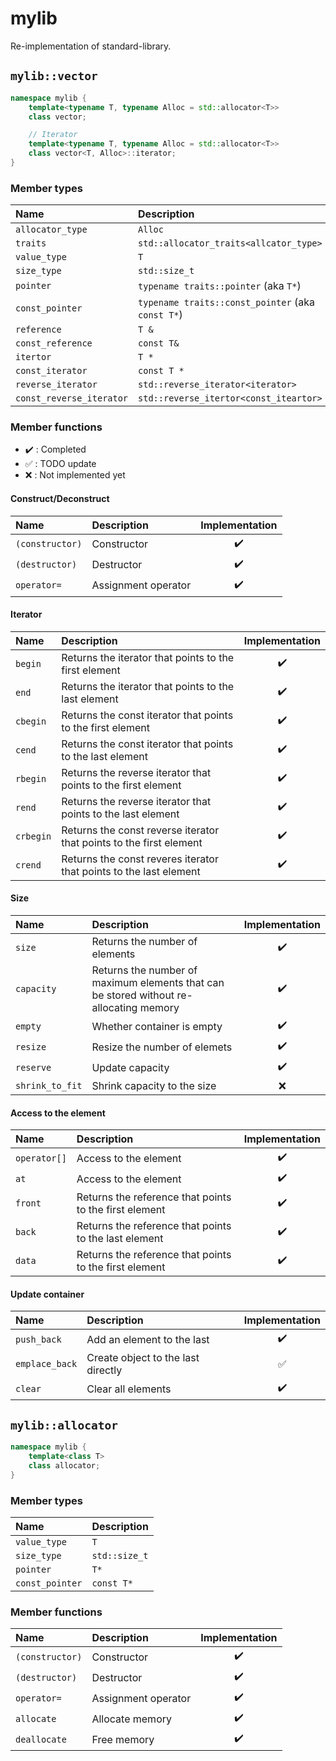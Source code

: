 # mylib

Re-implementation of standard-library.

## `mylib::vector`

```cpp
namespace mylib {
    template<typename T, typename Alloc = std::allocator<T>>
    class vector;

    // Iterator
    template<typename T, typename Alloc = std::allocator<T>>
    class vector<T, Alloc>::iterator;
}
```

### Member types

| Name                     | Description                                       |
|:-------------------------|:--------------------------------------------------|
| `allocator_type`         | `Alloc`                                           |
| `traits`                 | `std::allocator_traits<allcator_type>`            |
| `value_type`             | `T`                                               |
| `size_type`              | `std::size_t`                                     |
| `pointer`                | `typename traits::pointer` (aka `T*`)             |
| `const_pointer`          | `typename traits::const_pointer` (aka `const T*`) |
| `reference`              | `T &`                                             |
| `const_reference`        | `const T&`                                        |
| `itertor`                | `T *`                                             |
| `const_iterator`         | `const T *`                                       |
| `reverse_iterator`       | `std::reverse_iterator<iterator>`                 |
| `const_reverse_iterator` | `std::reverse_itertor<const_iteartor>`            |

### Member functions

- :heavy_check_mark: : Completed
- :white_check_mark: : TODO update
- :x: : Not implemented yet

#### Construct/Deconstruct
| Name            | Description         | Implementation     |
|:----------------|:--------------------|:------------------:|
| `(constructor)` | Constructor         | :heavy_check_mark: |
| `(destructor)`  | Destructor          | :heavy_check_mark: |
| `operator=`     | Assignment operator | :heavy_check_mark: |

#### Iterator

| Name      | Description                                                         | Implementation     |
|:----------|:--------------------------------------------------------------------|:------------------:|
| `begin`   | Returns the iterator that points to the first element               | :heavy_check_mark: |
| `end`     | Returns the iterator that points to the last element                | :heavy_check_mark: |
| `cbegin`  | Returns the const iterator that points to the first element         | :heavy_check_mark: |
| `cend`    | Returns the const iterator that points to the last element          | :heavy_check_mark: |
| `rbegin`  | Returns the reverse iterator that points to the first element       | :heavy_check_mark: |
| `rend`    | Returns the reverse iterator that points to the last element        | :heavy_check_mark: |
| `crbegin` | Returns the const reverse iterator that points to the first element | :heavy_check_mark: |
| `crend`   | Returns the const reveres iterator that points to the last element  | :heavy_check_mark: |

#### Size

| Name            | Description                                                                            | Implementation     |
|:----------------|:---------------------------------------------------------------------------------------|:------------------:|
| `size`          | Returns the number of elements                                                         | :heavy_check_mark: |
| `capacity`      | Returns the number of maximum elements that can be stored without re-allocating memory | :heavy_check_mark: |
| `empty`         | Whether container is empty                                                             | :heavy_check_mark: |
| `resize`        | Resize the number of elemets                                                           | :heavy_check_mark: |
| `reserve`       | Update capacity                                                                        | :heavy_check_mark: |
| `shrink_to_fit` | Shrink capacity to the size                                                            | :x:                |

#### Access to the element

| Name         | Description                                            | Implementation     |
|:-------------|:-------------------------------------------------------|:------------------:|
| `operator[]` | Access to the element                                  | :heavy_check_mark: |
| `at`         | Access to the element                                  | :heavy_check_mark: |
| `front`      | Returns the reference that points to the first element | :heavy_check_mark: |
| `back`       | Returns the reference that points to the last element  | :heavy_check_mark: |
| `data`       | Returns the reference that points to the first element | :heavy_check_mark: |

#### Update container

| Name           | Description                        | Implementation     |
|:---------------|:-----------------------------------|:------------------:|
| `push_back`    | Add an element to the last         | :heavy_check_mark: |
| `emplace_back` | Create object to the last directly | :white_check_mark: |
| `clear`        | Clear all elements                 | :heavy_check_mark: |

## `mylib::allocator`

```cpp
namespace mylib {
    template<class T>
    class allocator;
}
```

### Member types

| Name            | Description   |
|:----------------|:--------------|
| `value_type`    | `T`           |
| `size_type`     | `std::size_t` |
| `pointer`       | `T*`          |
| `const_pointer` | `const T*`    |

### Member functions
| Name            | Description         | Implementation     |
|:----------------|:--------------------|:------------------:|
| `(constructor)` | Constructor         | :heavy_check_mark: |
| `(destructor)`  | Destructor          | :heavy_check_mark: |
| `operator=`     | Assignment operator | :heavy_check_mark: |
| `allocate`      | Allocate memory     | :heavy_check_mark: |
| `deallocate`    | Free memory         | :heavy_check_mark: |

